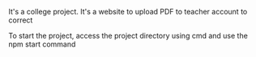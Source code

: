 It's a college project. It's a website to upload PDF to teacher account to correct

To start the project, access the project directory using cmd and use the npm start command
